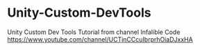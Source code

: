 # Unity-Custom-DevTools
Unity Custom Dev Tools Tutorial from channel Infalible Code https://www.youtube.com/channel/UCTjnCCcuIbrprhOiaDJxxHA
